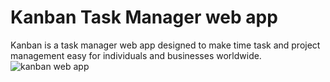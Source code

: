 # Kanban Task Manager web app

Kanban is a task manager web app designed to make time task and project management easy for individuals and businesses worldwide.
![kanban web app](https://github.com/Theo-flux/kanban_task_manager/blob/main/kanban-web-image.png?raw=true)
